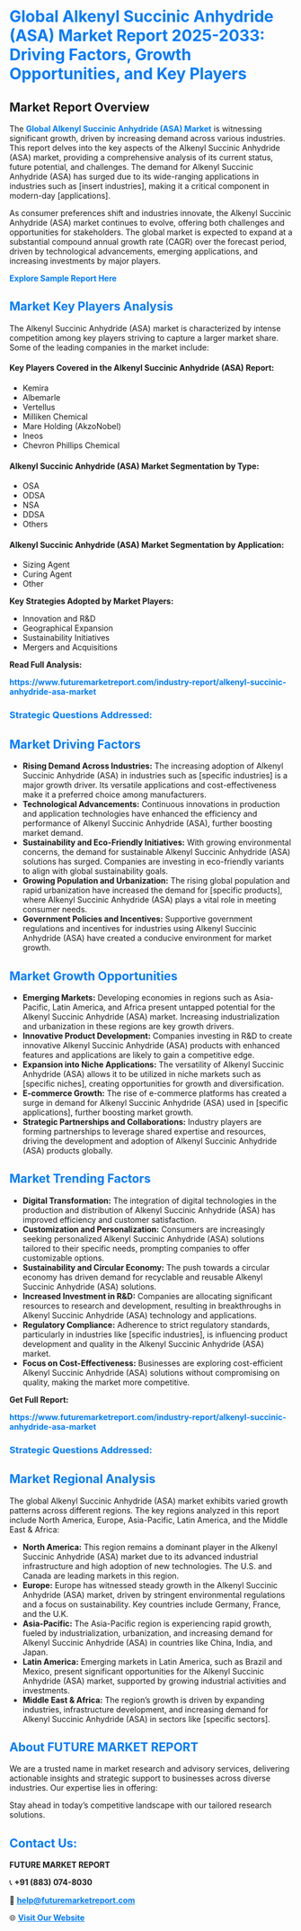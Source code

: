 <h1 style="color: #007BFF;">Global Alkenyl Succinic Anhydride (ASA) Market Report 2025-2033: Driving Factors, Growth Opportunities, and Key Players</h1>

<section id="overview">
<h2>Market Report Overview</h2>
<p>The <a href="https://www.futuremarketreport.com/industry-report/alkenyl-succinic-anhydride-asa-market" style="color: #007BFF; text-decoration: none;"><strong>Global Alkenyl Succinic Anhydride (ASA) Market</strong></a> is witnessing significant growth, driven by increasing demand across various industries. This report delves into the key aspects of the Alkenyl Succinic Anhydride (ASA) market, providing a comprehensive analysis of its current status, future potential, and challenges. The demand for Alkenyl Succinic Anhydride (ASA) has surged due to its wide-ranging applications in industries such as [insert industries], making it a critical component in modern-day [applications].</p>
<p>As consumer preferences shift and industries innovate, the Alkenyl Succinic Anhydride (ASA) market continues to evolve, offering both challenges and opportunities for stakeholders. The global market is expected to expand at a substantial compound annual growth rate (CAGR) over the forecast period, driven by technological advancements, emerging applications, and increasing investments by major players.</p>
</section>

<section id="overview">
<p><a href="https://www.futuremarketreport.com/request-sample/reportId=26448" style="color: #007BFF; text-decoration: none;"><strong>Explore Sample Report Here</strong></a></p>
</section>

<section id="key-players">
<h2 style="color: #007BFF;">Market Key Players Analysis</h2>
<p>The Alkenyl Succinic Anhydride (ASA) market is characterized by intense competition among key players striving to capture a larger market share. Some of the leading companies in the market include:</p>
<h4>Key Players Covered in the Alkenyl Succinic Anhydride (ASA) Report:</h4>
<ul><li>Kemira</li><li>Albemarle</li><li>Vertellus</li><li>Milliken Chemical</li><li>Mare Holding (AkzoNobel)</li><li>Ineos</li><li>Chevron Phillips Chemical</li></ul>
<h4>Alkenyl Succinic Anhydride (ASA) Market Segmentation by Type:</h4>
<ul><li>OSA</li><li>ODSA</li><li>NSA</li><li>DDSA</li><li>Others</li></ul>

<h4>Alkenyl Succinic Anhydride (ASA) Market Segmentation by Application:</h4>
<ul><li>Sizing Agent</li><li>Curing Agent</li><li>Other</li></ul>
<p><strong>Key Strategies Adopted by Market Players:</strong></p>
<ul>
<li>Innovation and R&D</li>
<li>Geographical Expansion</li>
<li>Sustainability Initiatives</li>
<li>Mergers and Acquisitions</li>
</ul>
</section>

<section>
<p><strong>Read Full Analysis: </strong></p><a href="https://www.futuremarketreport.com/industry-report/alkenyl-succinic-anhydride-asa-market" style="color: #007BFF; text-decoration: none;"><strong>https://www.futuremarketreport.com/industry-report/alkenyl-succinic-anhydride-asa-market</strong></a>
<h3 style="color: #007BFF;">Strategic Questions Addressed:</h3>
</section>

<section id="driving-factors">
<h2 style="color: #007BFF;">Market Driving Factors</h2>
<ul>
<li><strong>Rising Demand Across Industries:</strong> The increasing adoption of Alkenyl Succinic Anhydride (ASA) in industries such as [specific industries] is a major growth driver. Its versatile applications and cost-effectiveness make it a preferred choice among manufacturers.</li>
<li><strong>Technological Advancements:</strong> Continuous innovations in production and application technologies have enhanced the efficiency and performance of Alkenyl Succinic Anhydride (ASA), further boosting market demand.</li>
<li><strong>Sustainability and Eco-Friendly Initiatives:</strong> With growing environmental concerns, the demand for sustainable Alkenyl Succinic Anhydride (ASA) solutions has surged. Companies are investing in eco-friendly variants to align with global sustainability goals.</li>
<li><strong>Growing Population and Urbanization:</strong> The rising global population and rapid urbanization have increased the demand for [specific products], where Alkenyl Succinic Anhydride (ASA) plays a vital role in meeting consumer needs.</li>
<li><strong>Government Policies and Incentives:</strong> Supportive government regulations and incentives for industries using Alkenyl Succinic Anhydride (ASA) have created a conducive environment for market growth.</li>
</ul>
</section>

<section id="growth-opportunities">
<h2 style="color: #007BFF;">Market Growth Opportunities</h2>
<ul>
<li><strong>Emerging Markets:</strong> Developing economies in regions such as Asia-Pacific, Latin America, and Africa present untapped potential for the Alkenyl Succinic Anhydride (ASA) market. Increasing industrialization and urbanization in these regions are key growth drivers.</li>
<li><strong>Innovative Product Development:</strong> Companies investing in R&D to create innovative Alkenyl Succinic Anhydride (ASA) products with enhanced features and applications are likely to gain a competitive edge.</li>
<li><strong>Expansion into Niche Applications:</strong> The versatility of Alkenyl Succinic Anhydride (ASA) allows it to be utilized in niche markets such as [specific niches], creating opportunities for growth and diversification.</li>
<li><strong>E-commerce Growth:</strong> The rise of e-commerce platforms has created a surge in demand for Alkenyl Succinic Anhydride (ASA) used in [specific applications], further boosting market growth.</li>
<li><strong>Strategic Partnerships and Collaborations:</strong> Industry players are forming partnerships to leverage shared expertise and resources, driving the development and adoption of Alkenyl Succinic Anhydride (ASA) products globally.</li>
</ul>
</section>

<section id="trending-factors">
<h2 style="color: #007BFF;">Market Trending Factors</h2>
<ul>
<li><strong>Digital Transformation:</strong> The integration of digital technologies in the production and distribution of Alkenyl Succinic Anhydride (ASA) has improved efficiency and customer satisfaction.</li>
<li><strong>Customization and Personalization:</strong> Consumers are increasingly seeking personalized Alkenyl Succinic Anhydride (ASA) solutions tailored to their specific needs, prompting companies to offer customizable options.</li>
<li><strong>Sustainability and Circular Economy:</strong> The push towards a circular economy has driven demand for recyclable and reusable Alkenyl Succinic Anhydride (ASA) solutions.</li>
<li><strong>Increased Investment in R&D:</strong> Companies are allocating significant resources to research and development, resulting in breakthroughs in Alkenyl Succinic Anhydride (ASA) technology and applications.</li>
<li><strong>Regulatory Compliance:</strong> Adherence to strict regulatory standards, particularly in industries like [specific industries], is influencing product development and quality in the Alkenyl Succinic Anhydride (ASA) market.</li>
<li><strong>Focus on Cost-Effectiveness:</strong> Businesses are exploring cost-efficient Alkenyl Succinic Anhydride (ASA) solutions without compromising on quality, making the market more competitive.</li>
</ul>
</section>

<section>
<p><strong>Get Full Report: </strong></p><a href="https://www.futuremarketreport.com/industry-report/alkenyl-succinic-anhydride-asa-market" style="color: #007BFF; text-decoration: none;"><strong>https://www.futuremarketreport.com/industry-report/alkenyl-succinic-anhydride-asa-market</strong></a>
<h3 style="color: #007BFF;">Strategic Questions Addressed:</h3>
</section>


<section id="regional-analysis">
<h2 style="color: #007BFF;">Market Regional Analysis</h2>
<p>The global Alkenyl Succinic Anhydride (ASA) market exhibits varied growth patterns across different regions. The key regions analyzed in this report include North America, Europe, Asia-Pacific, Latin America, and the Middle East & Africa:</p>
<ul>
<li><strong>North America:</strong> This region remains a dominant player in the Alkenyl Succinic Anhydride (ASA) market due to its advanced industrial infrastructure and high adoption of new technologies. The U.S. and Canada are leading markets in this region.</li>
<li><strong>Europe:</strong> Europe has witnessed steady growth in the Alkenyl Succinic Anhydride (ASA) market, driven by stringent environmental regulations and a focus on sustainability. Key countries include Germany, France, and the U.K.</li>
<li><strong>Asia-Pacific:</strong> The Asia-Pacific region is experiencing rapid growth, fueled by industrialization, urbanization, and increasing demand for Alkenyl Succinic Anhydride (ASA) in countries like China, India, and Japan.</li>
<li><strong>Latin America:</strong> Emerging markets in Latin America, such as Brazil and Mexico, present significant opportunities for the Alkenyl Succinic Anhydride (ASA) market, supported by growing industrial activities and investments.</li>
<li><strong>Middle East & Africa:</strong> The region’s growth is driven by expanding industries, infrastructure development, and increasing demand for Alkenyl Succinic Anhydride (ASA) in sectors like [specific sectors].</li>
</ul>
</section>

<footer>
<h2 style="color: #007BFF;">About FUTURE MARKET REPORT</h2>
<p>We are a trusted name in market research and advisory services, delivering actionable insights and strategic support to businesses across diverse industries. Our expertise lies in offering:</p>

<p>Stay ahead in today’s competitive landscape with our tailored research solutions.</p>

<h2 style="color: #007BFF;">Contact Us:</h2>
<p><strong>FUTURE MARKET REPORT</strong></p>
<p>📞 <strong>+91 (883) 074-8030</strong></p>
<p>📧 <strong><a href="mailto:help@futuremarketreport.com" style="color: #007BFF;">help@futuremarketreport.com</a></strong></p>
<p>🌐 <strong><a href="https://www.futuremarketreport.com/" style="color: #007BFF;">Visit Our Website</a></strong></p>
</footer>